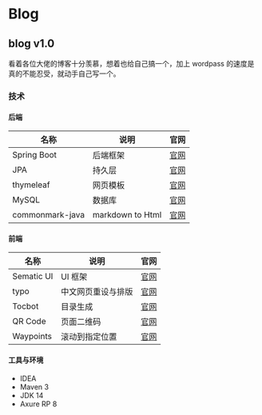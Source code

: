 # Blog

## blog v1.0

看着各位大佬的博客十分羡慕，想着也给自己搞一个，加上 wordpass 的速度是真的不能忍受，就动手自己写一个。

### 技术

#### 后端

名称 | 说明 | 官网
--- | --- | ---
Spring Boot | 后端框架 | [官网](https://spring.io/projects/spring-boot)
JPA | 持久层 | [官网](https://spring.io/projects/spring-data-jpa)
thymeleaf | 网页模板 | [官网](https://www.thymeleaf.org/)
MySQL | 数据库 | [官网](https://www.mysql.com/cn/)
commonmark-java | markdown to Html | [官网](https://github.com/atlassian/commonmark-java)

#### 前端

名称 | 说明 | 官网
--- | --- | ---
Sematic UI | UI 框架 | [官网](https://semantic-ui.com/)
typo | 中文网页重设与排版 | [官网](https://typo.sofi.sh/)
Tocbot | 目录生成 | [官网](https://tscanlin.github.io/tocbot/)
QR Code | 页面二维码 | [官网]()
Waypoints | 滚动到指定位置 | [官网](http://imakewebthings.com/waypoints/)

#### 工具与环境

- IDEA
- Maven 3
- JDK 14
- Axure RP 8
